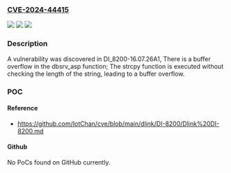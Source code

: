 ### [CVE-2024-44415](https://cve.mitre.org/cgi-bin/cvename.cgi?name=CVE-2024-44415)
![](https://img.shields.io/static/v1?label=Product&message=n%2Fa&color=blue)
![](https://img.shields.io/static/v1?label=Version&message=n%2Fa&color=blue)
![](https://img.shields.io/static/v1?label=Vulnerability&message=n%2Fa&color=brighgreen)

### Description

A vulnerability was discovered in DI_8200-16.07.26A1, There is a buffer overflow in the dbsrv_asp function; The strcpy function is executed without checking the length of the string, leading to a buffer overflow.

### POC

#### Reference
- https://github.com/IotChan/cve/blob/main/dlink/DI-8200/Dlink%20DI-8200.md

#### Github
No PoCs found on GitHub currently.


